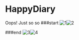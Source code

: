 # HappyDiary
Oops! Just so so
###start
![1](https://i.loli.net/2017/12/01/5a212a1c212f7.png)![2](https://i.loli.net/2017/12/01/5a212a3258eee.png)

###end
![3](https://i.loli.net/2017/12/01/5a212a4e89617.png)![4](https://i.loli.net/2017/12/01/5a212a4e8da92.png)
